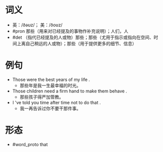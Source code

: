 # 词义
- 英：/ðəʊz/； 美：/ðoʊz/
- #pron 那些（用来对已经提及的事物作补充说明）；人们，人
- #det （指代已经提及的人或物）那些；那些（尤用于指示或指向在空间、时间上离自己稍远的人或物）；那些（用于提供更多的细节、信息）
# 例句
- Those were the best years of my life .
	- 那些年是我一生最幸福的时光。
- Those children need a firm hand to make them behave .
	- 那些孩子得严加管教。
- I 've told you time after time not to do that .
	- 我一再告诉过你不要干那件事。
# 形态
- #word_proto that
